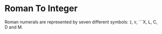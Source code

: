 # Roman To Integer

Roman numerals are represented by seven different symbols: ```I```, ```V```, ```X, L, C, D and M.
